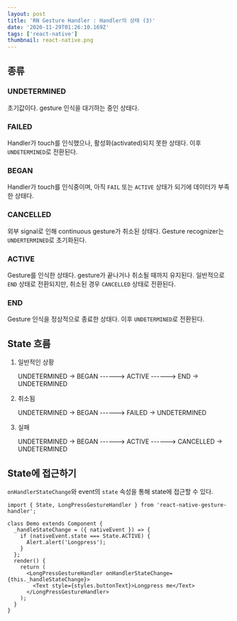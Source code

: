 ```yaml
---
layout: post
title: 'RN Gesture Handler : Handler의 상태 (3)'
date: '2020-11-29T01:26:10.169Z'
tags: ['react-native']
thumbnail: react-native.png
---
```


## 종류

### UNDETERMINED

초기값이다. gesture 인식을 대기하는 중인 상태다.

### FAILED

Handler가 touch를 인식했으나, 활성화(activated)되지 못한 상태다. 이후 `UNDETERMINED`로 전환된다.

### BEGAN

Handler가 touch를 인식중이며, 아직 `FAIL` 또는 `ACTIVE` 상태가 되기에 데이터가 부족한 상태다.

### CANCELLED

외부 signal로 인해 continuous gesture가 취소된 상태다. Gesture recognizer는 `UNDERTERMINED`로 초기화된다.

### ACTIVE

Gesture를 인식한 상태다. gesture가 끝나거나 취소될 때까지 유지된다. 일반적으로 `END` 상태로 전환되지만, 취소된 경우 `CANCELLED` 상태로 전환된다.

### END

Gesture 인식을 정상적으로 종료한 상태다. 이후 `UNDETERMINED`로 전환된다.

## State 흐름

1. 일반적인 상황

   UNDETERMINED -> BEGAN ------> ACTIVE ------> END -> UNDETERMINED

2. 취소됨

   UNDETERMINED -> BEGAN ------> FAILED -> UNDETERMINED

3. 실패

   UNDETERMINED -> BEGAN ------> ACTIVE ------> CANCELLED -> UNDETERMINED

## State에 접근하기

`onHandlerStateChange`와 event의 `state` 속성을 통해 state에 접근할 수 있다.

```tsx
import { State, LongPressGestureHandler } from 'react-native-gesture-handler';

class Demo extends Component {
  _handleStateChange = ({ nativeEvent }) => {
    if (nativeEvent.state === State.ACTIVE) {
      Alert.alert('Longpress');
    }
  };
  render() {
    return (
      <LongPressGestureHandler onHandlerStateChange={this._handleStateChange}>
        <Text style={styles.buttonText}>Longpress me</Text>
      </LongPressGestureHandler>
    );
  }
}
```
